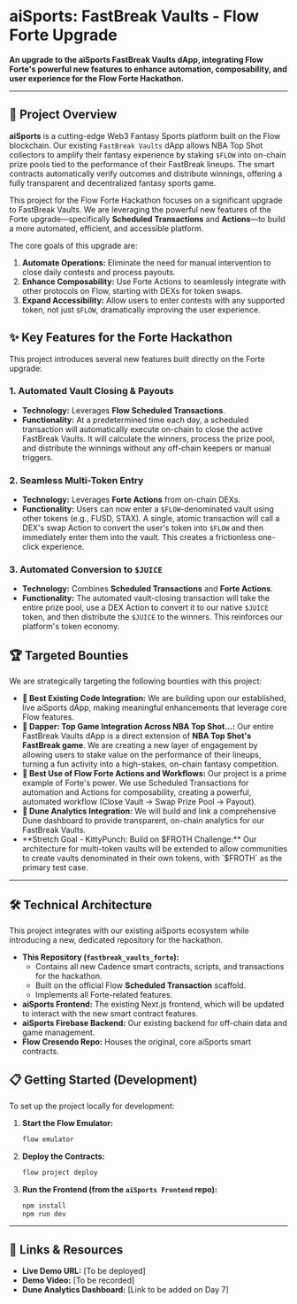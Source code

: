 # aiSports: FastBreak Vaults - Flow Forte Upgrade

**An upgrade to the aiSports FastBreak Vaults dApp, integrating Flow Forte's powerful new features to enhance automation, composability, and user experience for the Flow Forte Hackathon.**

---

## 🚀 Project Overview

**aiSports** is a cutting-edge Web3 Fantasy Sports platform built on the Flow blockchain. Our existing `FastBreak Vaults` dApp allows NBA Top Shot collectors to amplify their fantasy experience by staking `$FLOW` into on-chain prize pools tied to the performance of their FastBreak lineups. The smart contracts automatically verify outcomes and distribute winnings, offering a fully transparent and decentralized fantasy sports game.

This project for the Flow Forte Hackathon focuses on a significant upgrade to FastBreak Vaults. We are leveraging the powerful new features of the Forte upgrade—specifically **Scheduled Transactions** and **Actions**—to build a more automated, efficient, and accessible platform.

The core goals of this upgrade are:
1.  **Automate Operations:** Eliminate the need for manual intervention to close daily contests and process payouts.
2.  **Enhance Composability:** Use Forte Actions to seamlessly integrate with other protocols on Flow, starting with DEXs for token swaps.
3.  **Expand Accessibility:** Allow users to enter contests with any supported token, not just `$FLOW`, dramatically improving the user experience.

## ✨ Key Features for the Forte Hackathon

This project introduces several new features built directly on the Forte upgrade:

### 1. Automated Vault Closing & Payouts
-   **Technology:** Leverages **Flow Scheduled Transactions**.
-   **Functionality:** At a predetermined time each day, a scheduled transaction will automatically execute on-chain to close the active FastBreak Vaults. It will calculate the winners, process the prize pool, and distribute the winnings without any off-chain keepers or manual triggers.

### 2. Seamless Multi-Token Entry
-   **Technology:** Leverages **Forte Actions** from on-chain DEXs.
-   **Functionality:** Users can now enter a `$FLOW`-denominated vault using other tokens (e.g., FUSD, STAX). A single, atomic transaction will call a DEX's swap Action to convert the user's token into `$FLOW` and then immediately enter them into the vault. This creates a frictionless one-click experience.

### 3. Automated Conversion to `$JUICE`
-   **Technology:** Combines **Scheduled Transactions** and **Forte Actions**.
-   **Functionality:** The automated vault-closing transaction will take the entire prize pool, use a DEX Action to convert it to our native `$JUICE` token, and then distribute the `$JUICE` to the winners. This reinforces our platform's token economy.

## 🏆 Targeted Bounties

We are strategically targeting the following bounties with this project:

-   **🥇 Best Existing Code Integration:** We are building upon our established, live aiSports dApp, making meaningful enhancements that leverage core Flow features.
-   **🥇 Dapper: Top Game Integration Across NBA Top Shot...:** Our entire FastBreak Vaults dApp is a direct extension of **NBA Top Shot's FastBreak game**. We are creating a new layer of engagement by allowing users to stake value on the performance of their lineups, turning a fun activity into a high-stakes, on-chain fantasy competition.
-   **🥇 Best Use of Flow Forte Actions and Workflows:** Our project is a prime example of Forte's power. We use Scheduled Transactions for automation and Actions for composability, creating a powerful, automated workflow (Close Vault -> Swap Prize Pool -> Payout).
-   **🥇 Dune Analytics Integration:** We will build and link a comprehensive Dune dashboard to provide transparent, on-chain analytics for our FastBreak Vaults.
-   **Stretch Goal - KittyPunch: Build on $FROTH Challenge:** Our architecture for multi-token vaults will be extended to allow communities to create vaults denominated in their own tokens, with `$FROTH` as the primary test case.

---

## 🛠 Technical Architecture

This project integrates with our existing aiSports ecosystem while introducing a new, dedicated repository for the hackathon.

-   **This Repository (`fastbreak_vaults_forte`):**
    -   Contains all new Cadence smart contracts, scripts, and transactions for the hackathon.
    -   Built on the official Flow **Scheduled Transaction** scaffold.
    -   Implements all Forte-related features.
-   **aiSports Frontend:** The existing Next.js frontend, which will be updated to interact with the new smart contract features.
-   **aiSports Firebase Backend:** Our existing backend for off-chain data and game management.
-   **Flow Cresendo Repo:** Houses the original, core aiSports smart contracts.

## 📋 Getting Started (Development)

To set up the project locally for development:

1.  **Start the Flow Emulator:**
    ```bash
    flow emulator
    ```
2.  **Deploy the Contracts:**
    ```bash
    flow project deploy
    ```
3.  **Run the Frontend (from the `aiSports Frontend` repo):**
    ```bash
    npm install
    npm run dev
    ```

---

## 🔗 Links & Resources

-   **Live Demo URL:** [To be deployed]
-   **Demo Video:** [To be recorded]
-   **Dune Analytics Dashboard:** [Link to be added on Day 7]